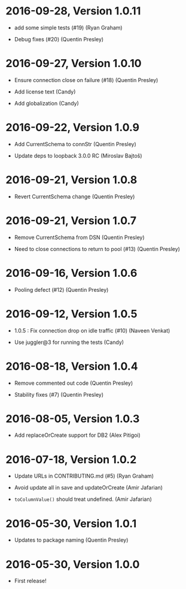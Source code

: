 2016-09-28, Version 1.0.11
==========================

 * add some simple tests (#19) (Ryan Graham)

 * Debug fixes (#20) (Quentin Presley)


2016-09-27, Version 1.0.10
==========================

 * Ensure connection close on failure (#18) (Quentin Presley)

 * Add license text (Candy)

 * Add globalization (Candy)


2016-09-22, Version 1.0.9
=========================

 * Add CurrentSchema to connStr (Quentin Presley)

 * Update deps to loopback 3.0.0 RC (Miroslav Bajtoš)


2016-09-21, Version 1.0.8
=========================

 * Revert CurrentSchema change (Quentin Presley)


2016-09-21, Version 1.0.7
=========================

 * Remove CurrentSchema from DSN (Quentin Presley)

 * Need to close connections to return to pool (#13) (Quentin Presley)


2016-09-16, Version 1.0.6
=========================

 * Pooling defect (#12) (Quentin Presley)


2016-09-12, Version 1.0.5
=========================

 * 1.0.5 : Fix connection drop on idle traffic (#10) (Naveen Venkat)

 * Use juggler@3 for running the tests (Candy)


2016-08-18, Version 1.0.4
=========================

 * Remove commented out code (Quentin Presley)

 * Stability fixes (#7) (Quentin Presley)


2016-08-05, Version 1.0.3
=========================

 * Add replaceOrCreate support for DB2 (Alex Pitigoi)


2016-07-18, Version 1.0.2
=========================

 * Update URLs in CONTRIBUTING.md (#5) (Ryan Graham)

 * Avoid update all in save and updateOrCreate (Amir Jafarian)

 * `toColumnValue()` should treat undefined. (Amir Jafarian)


2016-05-30, Version 1.0.1
=========================

 * Updates to package naming (Quentin Presley)


2016-05-30, Version 1.0.0
=========================

 * First release!
